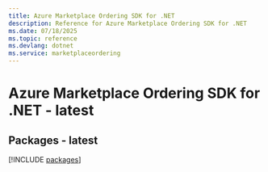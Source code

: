 ```yaml
---
title: Azure Marketplace Ordering SDK for .NET
description: Reference for Azure Marketplace Ordering SDK for .NET
ms.date: 07/18/2025
ms.topic: reference
ms.devlang: dotnet
ms.service: marketplaceordering
---
```

# Azure Marketplace Ordering SDK for .NET - latest
## Packages - latest
[!INCLUDE [packages](marketplace-ordering-index.md)]